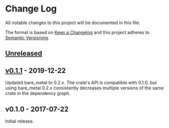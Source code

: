 # Change Log

All notable changes to this project will be documented in this file.

The format is based on [Keep a Changelog](http://keepachangelog.com/)
and this project adheres to [Semantic Versioning](http://semver.org/).

## [Unreleased]

## [v0.1.1] - 2019-12-22

Updated bare_metal to 0.2.x. The crate's API is compatible with 0.1.0, but
using bare_metal 0.2.x consistently decreases multiple versions of the same
crate in the dependency graph.

## v0.1.0 - 2017-07-22

Initial release.

[Unreleased]: https://github.com/pftbest/msp430/compare/v0.1.1...HEAD
[v0.1.1]: https://github.com/pftbest/msp430/compare/v0.1.0...v0.1.1
